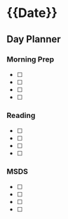 # {{Date}}
## Day Planner

### Morning Prep
- [ ] 
- [ ] 
- [ ] 
- [ ] 

### Reading
- [ ] 
- [ ] 
- [ ] 
- [ ] 

### MSDS 
- [ ] 
- [ ] 
- [ ] 
- [ ] 





